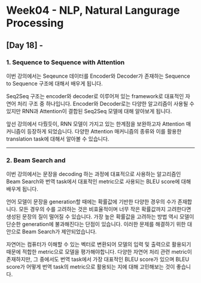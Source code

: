 # Week04 - NLP, Natural Langurage Processing

## [Day 18] - 

### 1. Sequence to Sequence with Attention

이번 강의에서는 Seqeunce 데이터를 Encoder와 Decoder가 존재하는 Sequence to Sequence 구조에 대해서 배우게 됩니다.

Seq2Seq 구조는 encoder와 decoder로 이루어져 있는 framework로 대표적인 자연어 처리 구조 중 하나입니다. Encoder와 Decoder로는 다양한 알고리즘이 사용될 수 있지만 RNN과 Attention이 결합된 Seq2Seq 모델에 대해 알아보게 됩니다.

앞선 강의에서 다뤘듯이, RNN 모델이 가지고 있는 한계점을 보완하고자 Attention 매커니즘이 등장하게 되었습니다. 다양한 Attention 매커니즘의 종류와 이를 활용한 translation task에 대해서 알아볼 수 있습니다.



------------

### 2. Beam Search and 

이번 강의에서는 문장을 decoding 하는 과정에 대표적으로 사용하는 알고리즘인 Beam Search와 번역 task에서 대표적인 metric으로 사용되는 BLEU score에 대해 배우게 됩니다.

언어 모델이 문장을 generation할 때에는 확률값에 기반한 다양한 경우의 수가 존재합니다. 모든 경우의 수를 고려하는 것은 비효율적이며 너무 작은 확률값까지 고려한다면 생성된 문장의 질이 떨어질 수 있습니다. 가장 높은 확률값을 고려하는 방법 역시 모델이 단순한 generation에 불과해진다는 단점이 있습니다. 이러한 문제를 해결하기 위한 대안으로 Beam Search가 제안되었습니다.

자연어는 컴퓨터가 이해할 수 있는 벡터로 변환되어 모델의 입력 및 출력으로 활용되기 때문에 적합한 metric으로 모델을 평가해야합니다. 다양한 자연어 처리 관련 metric이 존재하지만, 그 중에서도 번역 task에서 가장 대표적인 BLEU score가 있으며 BLEU score가 어떻게 번역 task의 metric으로 활용되는 지에 대해 고민해보는 것이 좋습니다.



